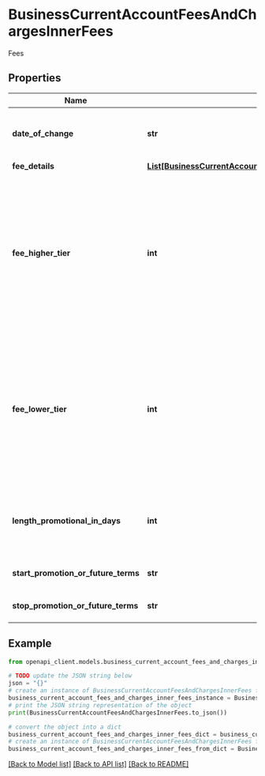 # BusinessCurrentAccountFeesAndChargesInnerFees

Fees

## Properties

Name | Type | Description | Notes
------------ | ------------- | ------------- | -------------
**date_of_change** | **str** | Date of the change if it refers to future terms | [optional] 
**fee_details** | [**List[BusinessCurrentAccountFeesAndChargesInnerFeesFeeDetailsInner]**](BusinessCurrentAccountFeesAndChargesInnerFeesFeeDetailsInner.md) |  | 
**fee_higher_tier** | **int** | Higher occurrence / range boundary e.g. For returned cheques this could be 10, which means the first 10 returned cheque fits into this range | [optional] 
**fee_lower_tier** | **int** | Lower occurrence / range boundary e.g.. For returned cheques this could be 0, which means the first returned cheque fits into this range | [optional] 
**length_promotional_in_days** | **int** | Describes the length if only a duration is given instead of a date | [optional] 
**start_promotion_or_future_terms** | **str** | Describes the start date | [optional] 
**stop_promotion_or_future_terms** | **str** | Describes the end date | [optional] 

## Example

```python
from openapi_client.models.business_current_account_fees_and_charges_inner_fees import BusinessCurrentAccountFeesAndChargesInnerFees

# TODO update the JSON string below
json = "{}"
# create an instance of BusinessCurrentAccountFeesAndChargesInnerFees from a JSON string
business_current_account_fees_and_charges_inner_fees_instance = BusinessCurrentAccountFeesAndChargesInnerFees.from_json(json)
# print the JSON string representation of the object
print(BusinessCurrentAccountFeesAndChargesInnerFees.to_json())

# convert the object into a dict
business_current_account_fees_and_charges_inner_fees_dict = business_current_account_fees_and_charges_inner_fees_instance.to_dict()
# create an instance of BusinessCurrentAccountFeesAndChargesInnerFees from a dict
business_current_account_fees_and_charges_inner_fees_from_dict = BusinessCurrentAccountFeesAndChargesInnerFees.from_dict(business_current_account_fees_and_charges_inner_fees_dict)
```
[[Back to Model list]](../README.md#documentation-for-models) [[Back to API list]](../README.md#documentation-for-api-endpoints) [[Back to README]](../README.md)


